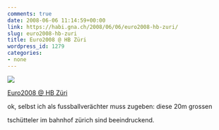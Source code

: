 ```yaml
---
comments: true
date: 2008-06-06 11:14:59+00:00
link: https://habi.gna.ch/2008/06/06/euro2008-hb-zuri/
slug: euro2008-hb-zuri
title: Euro2008 @ HB Züri
wordpress_id: 1279
categories:
- none
---
```



 [![](https://static.flickr.com/3069/2555206779_48e4ea9c0b_m.jpg)](https://www.flickr.com/photos/habi/2555206779/)
   

 
  [Euro2008 @ HB Züri](https://www.flickr.com/photos/habi/2555206779/)
    

 



ok, selbst ich als fussballverächter muss zugeben: diese 20m grossen  

tschütteler im bahnhof zürich sind beeindruckend.
  

